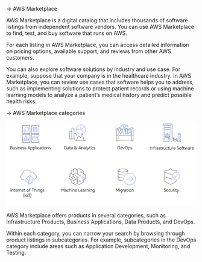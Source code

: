 -> AWS Marketplace

AWS Marketplace is a digital catalog that includes thousands of software listings from independent software vendors. You can use AWS Marketplace to find, test, and buy software that runs on AWS. 

For each listing in AWS Marketplace, you can access detailed information on pricing options, available support, and reviews from other AWS customers.

You can also explore software solutions by industry and use case. For example, suppose that your company is in the healthcare industry. In AWS Marketplace, you can review use cases that software helps you to address, such as implementing solutions to protect patient records or using machine learning models to analyze a patient’s medical history and predict possible health risks.

-> AWS Marketplace categories

<img src="./8.9 MP CAT.png">

AWS Marketplace offers products in several categories, such as Infrastructure Products, Business Applications, Data Products, and DevOps.

Within each category, you can narrow your search by browsing through product listings in subcategories. For example, subcategories in the DevOps category include areas such as Application Development, Monitoring, and Testing.
